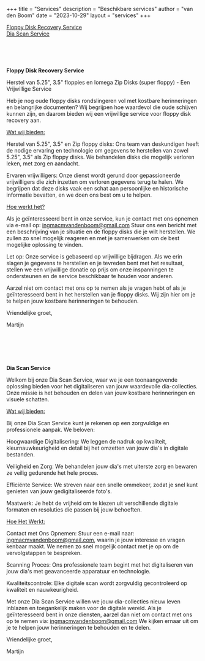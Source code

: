 +++
title = "Services"
description = "Beschikbare services"
author = "van den Boom"
date = "2023-10-29"
layout = "services"
+++

<a rel="noopener" href="#floppy_disk_recovery_service">Floppy Disk Recovery Service</a></br>
<a rel="noopener" href="#dia_scan_service">Dia Scan Service</a>

<a id="floppy_disk_recovery_service"></a>
</br>
</br>
</br>

<b>Floppy Disk Recovery Service</b>

Herstel van 5.25", 3.5" floppies en Iomega Zip Disks (super floppy) - Een Vrijwillige Service

Heb je nog oude floppy disks rondslingeren vol met kostbare herinneringen en belangrijke documenten? Wij begrijpen hoe waardevol die oude schijven kunnen zijn, en daarom bieden wij een vrijwillige service voor floppy disk recovery aan.

<u>Wat wij bieden:</u>

Herstel van 5.25", 3.5" en Zip floppy disks: Ons team van deskundigen heeft de nodige ervaring en technologie om gegevens te herstellen van zowel 5.25", 3.5" als Zip floppy disks. We behandelen disks die mogelijk verloren leken, met zorg en aandacht.

Ervaren vrijwilligers: Onze dienst wordt gerund door gepassioneerde vrijwilligers die zich inzetten om verloren gegevens terug te halen. We begrijpen dat deze disks vaak een schat aan persoonlijke en historische informatie bevatten, en we doen ons best om u te helpen.

<u>Hoe werkt het?</u>

Als je geïnteresseerd bent in onze service, kun je contact met ons opnemen via e-mail op: ingmacmvandenboom@gmail.com
Stuur ons een bericht met een beschrijving van je situatie en de floppy disks die je wilt herstellen. We zullen zo snel mogelijk reageren en met je samenwerken om de best mogelijke oplossing te vinden.

Let op: Onze service is gebaseerd op vrijwillige bijdragen. Als we erin slagen je gegevens te herstellen en je tevreden bent met het resultaat, stellen we een vrijwillige donatie op prijs om onze inspanningen te ondersteunen en de service beschikbaar te houden voor anderen.

Aarzel niet om contact met ons op te nemen als je vragen hebt of als je geïnteresseerd bent in het herstellen van je floppy disks. Wij zijn hier om je te helpen jouw kostbare herinneringen te behouden.

Vriendelijke groet,

Martijn</br>
</br>

<a id="dia_scan_service"></a>
</br>
</br>
</br>

<b>Dia Scan Service</b>

Welkom bij onze Dia Scan Service, waar we je een toonaangevende oplossing bieden voor het digitaliseren van jouw waardevolle dia-collecties. Onze missie is het behouden en delen van jouw kostbare herinneringen en visuele schatten.

<u>Wat wij bieden:</u>

Bij onze Dia Scan Service kunt je rekenen op een zorgvuldige en professionele aanpak. We beloven:

Hoogwaardige Digitalisering: We leggen de nadruk op kwaliteit, kleurnauwkeurigheid en detail bij het omzetten van jouw dia's in digitale bestanden.

Veiligheid en Zorg: We behandelen jouw dia's met uiterste zorg en bewaren ze veilig gedurende het hele proces.

Efficiënte Service: We streven naar een snelle ommekeer, zodat je snel kunt genieten van jouw gedigitaliseerde foto's.

Maatwerk: Je hebt de vrijheid om te kiezen uit verschillende digitale formaten en resoluties die passen bij jouw behoeften.

<u>Hoe Het Werkt:</u>

Contact met Ons Opnemen: Stuur een e-mail naar: ingmacmvandenboom@gmail.com, waarin je jouw interesse en vragen kenbaar maakt. We nemen zo snel mogelijk contact met je op om de vervolgstappen te bespreken.

Scanning Proces: Ons professionele team begint met het digitaliseren van jouw dia's met geavanceerde apparatuur en technologie.

Kwaliteitscontrole: Elke digitale scan wordt zorgvuldig gecontroleerd op kwaliteit en nauwkeurigheid.

Met onze Dia Scan Service willen we jouw dia-collecties nieuw leven inblazen en toegankelijk maken voor de digitale wereld. Als je geïnteresseerd bent in onze diensten, aarzel dan niet om contact met ons op te nemen via: ingmacmvandenboom@gmail.com
We kijken ernaar uit om je te helpen jouw herinneringen te behouden en te delen.

Vriendelijke groet,

Martijn</br>
</br>